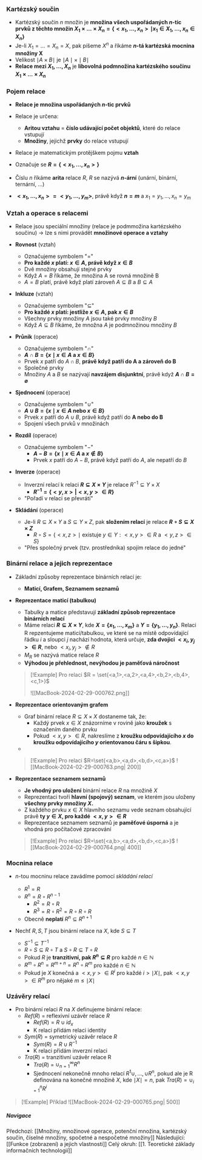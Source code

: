 ### Kartézský součin
- Kartézský součin $n$ množin je **množina všech uspořádaných $n$-tic prvků z těchto množin $X_{1} \times ... \times X_{n} = \{ <x_{1}, ..., x_{n}> \mid x_{1} \in X_{1}, ..., x_{n} \in X_{n} \}$**
- Je-li $X_{1} = ... = X_{n} = X$, pak píšeme $X^{n}$ a říkáme **$n$-tá kartézská mocnina množiny X**
- Velikost $\mid A \times B \mid$ je $\mid A \mid \times \mid B \mid$
- **Relace mezi $X_{1}, ..., X_{n}$** je **libovolná podmnožina kartézského součinu $X_{1} \times ... \times X_{n}$**

### Pojem relace
- **Relace je množina uspořádaných $n$-tic prvků**
- Relace je určena:
	- **Aritou vztahu** = **číslo udávající počet objektů**, které do relace vstupují
	- **Množiny**, jejichž **prvky** do relace vstupují
- Relace je matematickým protějškem pojmu **vztah**

- Označuje se **$R = \{<x_{1}, ..., x_{n}>\}$**
- Číslu $n$ říkáme **arita** relace $R$, $R$ se nazývá **$n$-ární** (unární, binární, ternární, ...)
- **$<x_{1}, ..., x_{n}> = <y_{1}, ..., y_{m}>$**, právě když **$n = m$** a $x_{1} = y_{1}, ..., x_{n} = y_{m}$

### Vztah a operace s relacemi
- Relace jsou speciální množiny (relace je podmmožina kartézského součinu) $\rightarrow$ lze s nimi provádět **množinové operace a vztahy**

- **Rovnost** (vztah)
	- Označujeme symbolem "$=$"
	- **Pro každé $x$ platí: $x \in A$, právě když $x \in B$**
	- Dvě množiny obsahují stejné prvky
	- Když $A=B$ říkáme, že množina A se rovná množině B
	- $A=B$ platí, právě když platí zároveň $A \subseteq B$ a $B \subseteq A$
- **Inkluze** (vztah)
	- Označujeme symbolem "$\subseteq$"
	- **Pro každé $x$ platí: jestliže $x \in A$, pak $x \in B$**
	- Všechny prvky množiny $A$ jsou také prvky množiny $B$
	- Když $A \subseteq B$ říkáme, že množna $A$ je podmnožinou množiny $B$

- **Průnik** (operace)
	- Označujeme symbolem "$\cap$"
	- **$A \cap B = \{ x \mid x \in A$ a $x \in B\}$**
	- Prvek $x$ patří do $A \cap B$, **právě když patří do A a zároveň do B**
	- Společné prvky
	- Množiny $A$ a $B$ se nazývají **navzájem disjunktní**, právě když **$A \cap B = \varnothing$**
- **Sjednocení** (operace)
	- Označujeme symbolem "$\cup$"
	- **$A \cup B = \{ x \mid x \in A$ nebo $x \in B \}$**
	- Prvek $x$ patří do $A \cup B$, právě když patří do **A nebo do B**
	- Spojení všech prvků v množinách
- **Rozdíl** (operace)
	- Označujeme symbolem "$-$"
		- **$A - B = \{ x \mid x \in A$ a $x \notin B\}$**
		- Prvek $x$ patří do $A-B$, právě když patří do $A$, ale nepatří do $B$
- **Inverze** (operace)
	- Inverzní relací k relaci **$R \subseteq X \times Y$** je relace $R^{-1} \subseteq Y \times X$
		- **$R^{-1} = \{<y, x> | <x, y> \in R\}$**
	- "Pořadí v relaci se převrátí"
- **Skládání** (operace)
	- Je-li $R \subseteq X \times Y$ a $S \subseteq Y \times Z$, pak **složením relací** je relace **$R \circ S \subseteq X \times Z$**
		- $R \circ S = \{<x, z> \mid$ existuje $y \in Y: <x,y> \in R$ a $<y,z> \in S\}$
	- "Přes společný prvek (tzv. prostředníka) spojím relace do jedné"

### Binární relace a jejich reprezentace
- Základní způsoby reprezentace binárních relací je:
	- **Maticí, Grafem, Seznamem seznamů**

- **Reprezentace maticí (tabulkou)**
	- Tabulky a matice představují **základní způsob reprezentace binárních relací**
	- Máme relaci **$R \subseteq X \times Y$**, kde **$X = \{x_{1}, ..., x_{m}\}$** a **$Y = \{y_{1}, ..., y_{n}\}$**. Relaci R repzentujeme maticí/tabulkou, ve které se na místě odpovídající řádku $i$ a sloupci $j$ nachází hodnota, která určuje, **zda dvojici $<x_{i},y_{j}> \in R$**, nebo $<x_{i},y_{j}> \notin R$
	- $M_{R}$ se nazývá matice relace $R$
	- **Výhodou je přehlednost, nevýhodou je paměťová náročnost**
	>[!Example] Pro relaci $R = \set{<a,1>,<a,2>,<a,4>,<b,2>,<b,4>,<c,1>}$
	>
	>![[MacBook-2024-02-29-000762.png]]

- **Reprezentace orientovaným grafem**
	- Graf binární relace $R \subseteq X \times X$ dostaneme tak, že:
		- Každý prvek $x \in X$ znázorníme v rovině jako **kroužek** s označením daného prvku
		- Pokud $<x,y> \in R$, nakreslíme z **kroužku odpovídajícího $x$ do kroužku odpovídajícího $y$ orientovanou čáru s šipkou**.
	-
	>[!Example] Pro relaci $R=\set{<a,b>,<a,d>,<b,d>,<c,a>}$
	>![[MacBook-2024-02-29-000763.png| 200]]

- **Reprezentace seznamem seznamů**
	- **Je vhodný pro uložení** binární relace $R$ na množině $X$
	- Reprezentaci tvoří **hlavní (spojový) seznam**, ve kterém jsou uloženy **všechny prvky množiny $X$.**
	- Z každého prvku $x \in X$ hlavního seznamu vede seznam obsahující právě **ty $y \in X$, pro každé $<x,y> \in R$**
	- Reprezentace seznamem seznamů je **paměťové úsporná** a je vhodná pro počítačové zpracování
	>[!Example] Pro relaci $R=\set{<a,b>,<a,d>,<b,d>,<c,a>}$
	>![[MacBook-2024-02-29-000764.png| 400]]

### Mocnina relace
- $n$-tou mocninu relace zavádíme pomocí *skládání relací*
	- $R^{1} = R$
	- $R^{n} = R \circ R^{n-1}$
		- $R^{2} = R \circ R$
		- $R^{3} = R \circ R^{2} = R \circ R \circ R$
	- Obecně **neplatí** $R^{n} \subseteq R^{n+1}$

- Nechť $R, S, T$ jsou binární relace na $X$, kde $S \subseteq T$
	- $S^{-1} \subseteq T^{-1}$
	- $R \circ S \subseteq R \circ T$ a $S \circ R \subseteq T \circ R$
	- Pokud $R$ je **tranzitivní, pak $R^{n} \subseteq R$** pro každé $n \in \mathbb{N}$
	- $R^{m} \circ R^{n} = R^{m+n} = R^{n} \circ R^{m}$ pro každé $n \in \mathbb{N}$
	- Pokud je $X$ konečná a $<x,y> \in R^{i}$ pro každé $i > \mid X \mid$, pak $<x,y> \in R^{m}$ pro nějaké $m \leq \mid X \mid$

### Uzávěry relací
- Pro binární relaci $R$ na $X$ definujeme binární relace:
	- $Ref(R)$ = reflexivní uzávěr relace $R$
		- $Ref(R) = R \cup id_{x}$
		- K relaci přidám relaci identity
	- $Sym(R)$ = symetrický uzávěr relace $R$
		- $Sym(R) = R \cup R^{-1}$
		- K relaci přidám inverzní relaci
	- $Tra(R)$ = tranzitivní uzávěr relace R
		- $Tra(R)$ = $\cup^{\infty}_{n=1} R^{n}$
		- Sjednocení nekonečně mnoho relací $R^{1} \cup ,... , \cup R^{n}$, pokud ale je R definována na konečné množině $X$, kde $\mid X \mid = n$, pak $Tra(R) = \cup^{n}_{i=1} R^{i}$

>[!Example] Příklad
>![[MacBook-2024-02-29-000765.png| 500]]

##### Navigace
Předchozí:  [[Množiny, množinové operace, potenční množina, kartézský součin, číselné množiny, spočetné a nespočetné množiny]]
Následující: [[Funkce (zobrazení) a jejich vlastnosti]]
Celý okruh: [[1. Teoretické základy informačních technologií]]